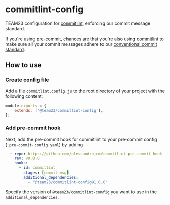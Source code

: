# commitlint-config

TEAM23 configuration for [commitlint](https://commitlint.js.org/), enforcing our commit message standard.

If you're using [pre-commit](https://pre-commit.com/), chances are that you're also using [commitlint](https://commitlint.js.org/) to make sure all your commit messages adhere to our [conventional commit standard](https://confluence.team23.de/display/AP/Commit+Standard). 

## How to use

### Create config file

Add a file `commitlint.config.js` to the root directory of your project with the following content: 

```js
module.exports = {
    extends: ['@team23/commitlint-config'],
};
```

### Add pre-commit hook

Next, add the pre-commit hook for commitlint to your pre-commit config (`.pre-commit-config.yaml`) by adding

```yaml
  - repo: https://github.com/alessandrojcm/commitlint-pre-commit-hook
    rev: v9.0.0
    hooks:
      - id: commitlint
        stages: [commit-msg]
        additional_dependencies:
          - "@team23/commitlint-config@1.0.0"
```

Specify the version of `@team23/commitlint-config` you want to use in the `additional_dependencies`.
